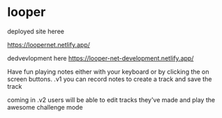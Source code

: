 # looper
deployed site heree

https://loopernet.netlify.app/


dedvevlopment here 
https://looper-net-development.netlify.app/

Have fun playing notes either with your keyboard or by clicking the on screen buttons.
.v1 you can record notes to create a track and save the track

coming in .v2 users will be able to edit tracks they've made and play the awesome challenge mode
